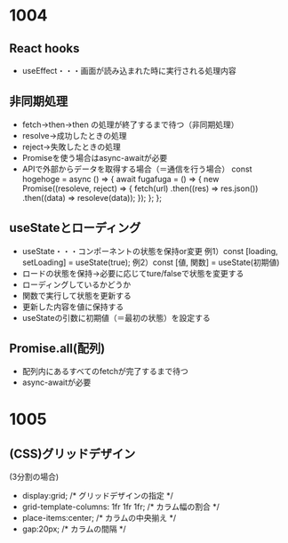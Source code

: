 # 1004
## React hooks
- useEffect・・・画面が読み込まれた時に実行される処理内容
## 非同期処理
- fetch→then→then の処理が終了するまで待つ（非同期処理）
- resolve→成功したときの処理
- reject→失敗したときの処理
- Promiseを使う場合はasync-awaitが必要
- APIで外部からデータを取得する場合（＝通信を行う場合）
const hogehoge = async () => {
  await fugafuga = () => {
    new Promise((resoleve, reject) => {
      fetch(url)
        .then((res) => res.json())
        .then((data) => resoleve(data));
    });
  };
};

## useStateとローディング
- useState・・・コンポーネントの状態を保持or変更
例1）const [loading, setLoading] = useState(true);
例2）const [値, 関数] = useState(初期値)
- ロードの状態を保持→必要に応じてture/falseで状態を変更する
- ローディングしているかどうか
- 関数で実行して状態を更新する
- 更新した内容を値に保持する
- useStateの引数に初期値（＝最初の状態）を設定する

## Promise.all(配列)
- 配列内にあるすべてのfetchが完了するまで待つ
- async-awaitが必要

# 1005
## (CSS)グリッドデザイン
(3分割の場合)
- display:grid; /* グリッドデザインの指定 */
- grid-template-columns: 1fr 1fr 1fr; /* カラム幅の割合 */
- place-items:center; /* カラムの中央揃え */
- gap:20px; /* カラムの間隔 */